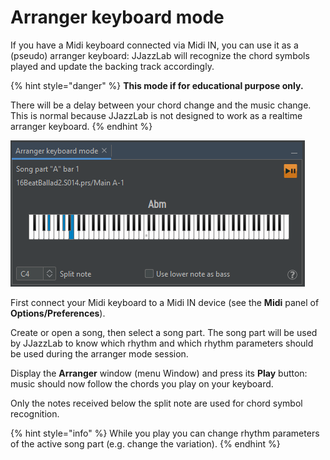 # Arranger keyboard mode

If you have a Midi keyboard connected via Midi IN, you can use it as a (pseudo) arranger keyboard: JJazzLab will recognize the chord symbols played and update the backing track accordingly.

{% hint style="danger" %}
**This mode if for educational purpose only.**&#x20;

There will be a delay between your chord change and the music change. This is normal because JJazzLab is not designed to work as a realtime arranger keyboard.
{% endhint %}

![](../.gitbook/assets/Arranger.png)

First connect your Midi keyboard to a Midi IN device (see the **Midi** panel of **Options/Preferences**).

Create or open a song, then select a song part. The song part will be used by JJazzLab to know which rhythm and which rhythm parameters should be used during the arranger mode session.

Display the **Arranger** window (menu Window) and press its **Play** button: music should now follow the chords you play on your keyboard.

Only the notes received below the split note are used for chord symbol recognition.

{% hint style="info" %}
While you play you can change rhythm parameters of the active song part (e.g. change the variation).
{% endhint %}

